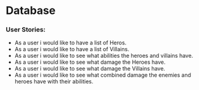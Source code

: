 # Database
### User Stories:
* As a user i would like to have a list of Heros.
* As a user i would like to have a list of Villains.
* As a user i would like to see what abilities the heroes and villains have.
* As a user i would like to see what damage the Heroes have.
* As a user i would like to see what damage the Villains have.
* As a user i would like to see what combined damage the enemies and heroes have with their abilities.
